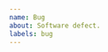 ```yaml
---
name: Bug
about: Software defect.
labels: bug
---
```


<!--

```
Given *a condition*
And *another condition*
When *an action is taken*
And *other after the first*
Then *something happened*
And I expected *this other thing*
```

If it is possible, please add a link to the code that produced the error. And the stack trace if
available.

-->
